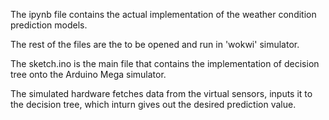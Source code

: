 The ipynb file contains the actual implementation of the weather condition prediction models.

The rest of the files are the to be opened and run in 'wokwi' simulator.

The sketch.ino is the main file that contains the implementation of decision tree onto the Arduino Mega simulator.

The simulated hardware fetches data from the virtual sensors, inputs it to the decision tree, which inturn gives out the desired prediction value.
